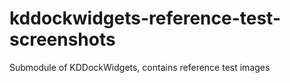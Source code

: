 # kddockwidgets-reference-test-screenshots
Submodule of KDDockWidgets, contains reference test images
